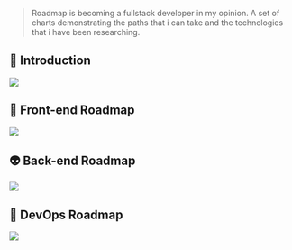 > Roadmap is becoming a fullstack developer in my opinion.  A set of charts demonstrating the paths that i can take and the technologies that i have been researching.

## 🚀 Introduction

![](https://i.imgur.com/ktuQpxp.png)

## 🎨 Front-end Roadmap

![](https://i.imgur.com/oVIKvcG.png)

## 👽 Back-end Roadmap

![](https://i.imgur.com/HeJFLEe.png)

## 👷 DevOps Roadmap

![](https://i.imgur.com/agS7az7.png)
